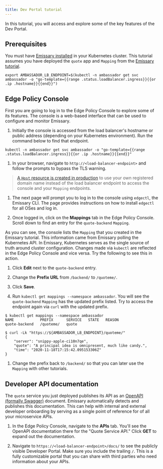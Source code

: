 ```yaml
---
title: Dev Portal tutorial
---
```


In this tutorial, you will access and explore some of the key features of the Dev Portal.

## Prerequisites

You must have [Emissary installed](../getting-started/) in your
Kubernetes cluster. This tutorial assumes you have deployed the `quote` app and
`Mapping` from the [Emissary tutorial](../getting-started/).


  ```
  export AMBASSADOR_LB_ENDPOINT=$(kubectl -n ambassador get svc ambassador -o "go-template={{range .status.loadBalancer.ingress}}{{or .ip .hostname}}{{end}}")
  ```


## Edge Policy Console

First you are going to log in to the Edge Policy Console to explore some of its
features. The console is a web-based interface that can be used to configure and
monitor Emissary.

1. Initially the console is accessed from the load balancer's hostname or public
address (depending on your Kubernetes environment). Run the command below to
find that endpoint.

  ```
  kubectl -n ambassador get svc ambassador -o "go-template={{range .status.loadBalancer.ingress}}{{or .ip .hostname}}{{end}}"
  ```

1. In your browser, navigate to `http://<load-balancer-endpoint>` and follow the
prompts to bypass the TLS warning.

  > [A `Host` resource is created in production](../../topics/running/host-crd)
to use your own registered domain name instead of the load balancer endpoint to
access the console and your `Mapping` endpoints.

1. The next page will prompt you to log in to the console using `edgectl`, the
Emissary CLI. The page provides instructions on how to install `edgectl` for
all OSes and log in.

1. Once logged in, click on the **Mappings** tab in the Edge Policy Console.
Scroll down to find an entry for the `quote-backend` `Mapping`.

As you can see, the console lists the `Mapping` that you created in the Emissary tutorial. This
information came from Emissary polling the Kubernetes API. In
Emissary, Kubernetes serves as the single source of truth
around cluster configuration. Changes made via `kubectl` are reflected in the
Edge Policy Console and vice versa.  Try the following to see this in action.

1. Click **Edit** next to the `quote-backend` entry.

1. Change the **Prefix URL** from `/backend/` to `/quoteme/`.

1. Click **Save**.

1. Run `kubectl get mappings --namespace ambassador`. You will see the
`quote-backend` `Mapping` has the updated prefix listed. Try to access the
endpoint again via `curl` with the updated prefix.

  ```
  $ kubectl get mappings --namespace ambassador
  NAME            PREFIX      SERVICE   STATE   REASON
  quote-backend   /quoteme/   quote

  $ curl -Lk "https://${AMBASSADOR_LB_ENDPOINT}/quoteme/"
  {
      "server": "snippy-apple-ci10n7qe",
      "quote": "A principal idea is omnipresent, much like candy.",
      "time": "2020-11-18T17:15:42.095153306Z"
  }
  ```

1. Change the prefix back to `/backend/` so that you can later use the `Mapping`
with other tutorials.

## Developer API documentation

The `quote` service you just deployed publishes its API as an
[OpenAPI (formally Swagger)](https://swagger.io/solutions/getting-started-with-oas/)
document. Emissary automatically detects and publishes this documentation.
This can help with internal and external developer onboarding by serving as a
single point of reference for of all your microservice APIs.

1. In the Edge Policy Console, navigate to the **APIs** tab. You'll see the
OpenAPI documentation there for the "Quote Service API." Click **GET** to
expand out the documentation.

1. Navigate to `https://<load-balancer-endpoint>/docs/` to see the
publicly visible Developer Portal. Make sure you include the trailing `/`.
This is a fully customizable portal that you can share with third parties who
need information about your APIs.
